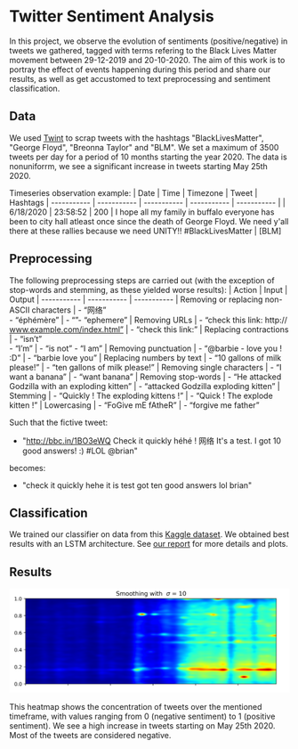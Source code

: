 # Twitter Sentiment Analysis

In this project, we observe the evolution of sentiments (positive/negative) in tweets we gathered, tagged with terms refering to the Black Lives Matter movement between 29-12-2019 and 20-10-2020. The aim of this work is to portray the effect of events happening during this period and share our results, as well as get accustomed to text preprocessing and sentiment classification.

## Data

We used [Twint](https://github.com/twintproject/twint) to scrap tweets with the hashtags "BlackLivesMatter", "George Floyd", "Breonna Taylor" and "BLM". We set a maximum of 3500 tweets per day for a period of 10 months starting the year 2020. The data is nonuniforrm, we see a significant increase in tweets starting May 25th 2020.

Timeseries observation example:
| Date | Time | Timezone | Tweet | Hashtags
| ----------- | ----------- | ----------- | ----------- | ----------- |
| 6/18/2020 | 23:58:52 | 200 | I hope all my family in buffalo everyone has been to city hall atleast once since the death of George Floyd. We need y'all there at these rallies because we need UNITY!! #BlackLivesMatter | [BLM]

## Preprocessing

The following preprocessing steps are carried out (with the exception of stop-words and stemming, as these yielded worse results):
| Action | Input | Output
| ----------- | ----------- | -----------
| Removing or replacing non-ASCII characters | - “网络”<br>- “éphémère” | - “”- “ephemere”
| Removing URLs | - “check this link: http:// www.example.com/index.html” | - “check this link:”
| Replacing contractions | - “isn’t”<br>- “I’m” | - “is not” - “I am”
| Removing punctuation | - “@barbie - love you ! :D” | - “barbie love you”
| Replacing numbers by text | - “10 gallons of milk please!” | - “ten gallons of milk please!”
| Removing single characters | - “I want a banana” | - “want banana”
| Removing stop-words | - “He attacked Godzilla with an exploding kitten” | - “attacked Godzilla exploding kitten”
| Stemming | - “Quickly ! The exploding kittens !” | - “Quick ! The explode kitten !”
| Lowercasing | - “FoGive mE fAtheR” | - “forgive me father”

Such that the fictive tweet:
- "http://bbc.in/1BO3eWQ Check it quickly héhé ! 网络 It's a test. I got 10 good answers! :) #LOL @brian"

becomes:
- "check it quickly hehe it is test got ten good answers lol brian"

## Classification

We trained our classifier on data from this [Kaggle dataset](https://www.kaggle.com/kazanova/sentiment140).
We obtained best results with an LSTM architecture. See [our report](Documents/Report_NLP_Project.pdf) for more details and plots.

## Results

![Heatmap](Documents/sentiment_heatmap.png)

This heatmap shows the concentration of tweets over the mentioned timeframe, with values ranging from 0 (negative sentiment) to 1 (positive sentiment). We see a high increase in tweets starting on May 25th 2020. Most of the tweets are considered negative.
